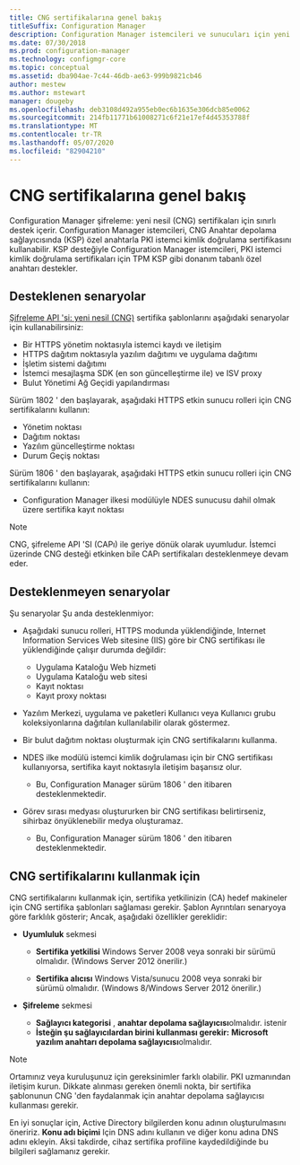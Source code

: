```yaml
---
title: CNG sertifikalarına genel bakış
titleSuffix: Configuration Manager
description: Configuration Manager istemcileri ve sunucuları için yeni nesil şifreleme (CNG) sertifikaları desteği hakkında bilgi edinin.
ms.date: 07/30/2018
ms.prod: configuration-manager
ms.technology: configmgr-core
ms.topic: conceptual
ms.assetid: dba904ae-7c44-46db-ae63-999b9821cb46
author: mestew
ms.author: mstewart
manager: dougeby
ms.openlocfilehash: deb3108d492a955eb0ec6b1635e306dcb85e0062
ms.sourcegitcommit: 214fb11771b61008271c6f21e17ef4d45353788f
ms.translationtype: MT
ms.contentlocale: tr-TR
ms.lasthandoff: 05/07/2020
ms.locfileid: "82904210"
---
```

# <a name="cng-certificates-overview"></a>CNG sertifikalarına genel bakış
<!-- 1356191 --> 

Configuration Manager şifreleme: yeni nesil (CNG) sertifikaları için sınırlı destek içerir. Configuration Manager istemcileri, CNG Anahtar depolama sağlayıcısında (KSP) özel anahtarla PKI istemci kimlik doğrulama sertifikasını kullanabilir. KSP desteğiyle Configuration Manager istemcileri, PKI istemci kimlik doğrulama sertifikaları için TPM KSP gibi donanım tabanlı özel anahtarı destekler.

## <a name="supported-scenarios"></a>Desteklenen senaryolar
[Şifreleme API 'si: yeni nesil (CNG)](https://docs.microsoft.com/windows/win32/seccng/cng-features) sertifika şablonlarını aşağıdaki senaryolar için kullanabilirsiniz:

- Bir HTTPS yönetim noktasıyla istemci kaydı ve iletişim   
- HTTPS dağıtım noktasıyla yazılım dağıtımı ve uygulama dağıtımı   
- İşletim sistemi dağıtımı  
- İstemci mesajlaşma SDK (en son güncelleştirme ile) ve ISV proxy   
- Bulut Yönetimi Ağ Geçidi yapılandırması  

Sürüm 1802 ' den başlayarak, aşağıdaki HTTPS etkin sunucu rolleri için CNG sertifikalarını kullanın: <!-- 1357314 -->   
- Yönetim noktası
- Dağıtım noktası
- Yazılım güncelleştirme noktası
- Durum Geçiş noktası     

Sürüm 1806 ' den başlayarak, aşağıdaki HTTPS etkin sunucu rolleri için CNG sertifikalarını kullanın:

- Configuration Manager ilkesi modülüyle NDES sunucusu dahil olmak üzere sertifika kayıt noktası <!--1357314-->

> [!NOTE]
> CNG, şifreleme API 'SI (CAPı) ile geriye dönük olarak uyumludur. İstemci üzerinde CNG desteği etkinken bile CAPı sertifikaları desteklenmeye devam eder.

## <a name="unsupported-scenarios"></a>Desteklenmeyen senaryolar

Şu senaryolar Şu anda desteklenmiyor:

- Aşağıdaki sunucu rolleri, HTTPS modunda yüklendiğinde, Internet Information Services Web sitesine (IIS) göre bir CNG sertifikası ile yüklendiğinde çalışır durumda değildir: 
    - Uygulama Kataloğu Web hizmeti
    - Uygulama Kataloğu web sitesi
    - Kayıt noktası  
    - Kayıt proxy noktası  

- Yazılım Merkezi, uygulama ve paketleri Kullanıcı veya Kullanıcı grubu koleksiyonlarına dağıtılan kullanılabilir olarak göstermez.

- Bir bulut dağıtım noktası oluşturmak için CNG sertifikalarını kullanma.

- NDES ilke modülü istemci kimlik doğrulaması için bir CNG sertifikası kullanıyorsa, sertifika kayıt noktasıyla iletişim başarısız olur. 
    - Bu, Configuration Manager sürüm 1806 ' den itibaren desteklenmektedir.

- Görev sırası medyası oluştururken bir CNG sertifikası belirtirseniz, sihirbaz önyüklenebilir medya oluşturamaz.
    - Bu, Configuration Manager sürüm 1806 ' den itibaren desteklenmektedir.

## <a name="to-use-cng-certificates"></a>CNG sertifikalarını kullanmak için

CNG sertifikalarını kullanmak için, sertifika yetkilinizin (CA) hedef makineler için CNG sertifika şablonları sağlaması gerekir. Şablon Ayrıntıları senaryoya göre farklılık gösterir; Ancak, aşağıdaki özellikler gereklidir:

- **Uyumluluk** sekmesi

    - **Sertifika yetkilisi** Windows Server 2008 veya sonraki bir sürümü olmalıdır. (Windows Server 2012 önerilir.)

    - **Sertifika alıcısı** Windows Vista/sunucu 2008 veya sonraki bir sürümü olmalıdır. (Windows 8/Windows Server 2012 önerilir.)

- **Şifreleme** sekmesi

    - **Sağlayıcı kategorisi** , **anahtar depolama sağlayıcısı**olmalıdır. istenir
    - **İsteğin şu sağlayıcılardan birini kullanması gerekir:** **Microsoft yazılım anahtarı depolama sağlayıcısı**olmalıdır. 

> [!NOTE]
> Ortamınız veya kuruluşunuz için gereksinimler farklı olabilir. PKI uzmanından iletişim kurun. Dikkate alınması gereken önemli nokta, bir sertifika şablonunun CNG 'den faydalanmak için anahtar depolama sağlayıcısı kullanması gerekir.

En iyi sonuçlar için, Active Directory bilgilerden konu adının oluşturulmasını öneririz. **Konu adı biçimi** Için DNS adını kullanın ve diğer konu adına DNS adını ekleyin. Aksi takdirde, cihaz sertifika profiline kaydedildiğinde bu bilgileri sağlamanız gerekir.

